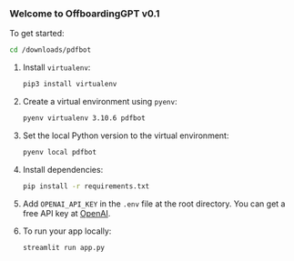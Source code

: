 
<h3>Welcome to OffboardingGPT v0.1</h3>

To get started:

```sh
cd /downloads/pdfbot
```

1. Install `virtualenv`:
    ```sh
    pip3 install virtualenv
    ```

2. Create a virtual environment using `pyenv`:
    ```sh
    pyenv virtualenv 3.10.6 pdfbot
    ```

3. Set the local Python version to the virtual environment:
    ```sh
    pyenv local pdfbot
    ```

4. Install dependencies:
    ```sh
    pip install -r requirements.txt
    ```

5. Add `OPENAI_API_KEY` in the `.env` file at the root directory. You can get a free API key at [OpenAI](https://platform.openai.com).

6. To run your app locally:
    ```sh
    streamlit run app.py
    ```
